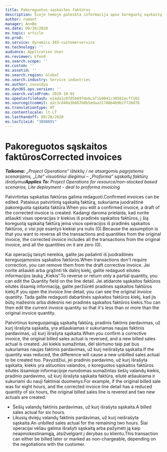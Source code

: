 ```yaml
---
title: Pakoreguotos sąskaitos faktūros
description: Šioje temoje pateikta informacija apie koreguotų sąskaitų faktūrų išrašymą.
author: rumant
manager: AnnBe
ms.date: 09/18/2020
ms.topic: article
ms.prod: ''
ms.service: dynamics-365-customerservice
ms.technology: ''
audience: Application User
ms.reviewer: kfend
ms.search.scope: ''
ms.custom: ''
ms.assetid: ''
ms.search.region: Global
ms.search.industry: Service industries
ms.author: suvaidya
ms.dyn365.ops.version: ''
ms.search.validFrom: 2020-10-01
ms.openlocfilehash: e14da1c07d5b697de6caf1b9041c30581ecff102
ms.sourcegitcommit: a2c3cd49a3b667b8b5edaa31788b4b9b1f728d78
ms.translationtype: HT
ms.contentlocale: lt-LT
ms.lasthandoff: 09/28/2020
ms.locfileid: "3898091"
---
```

# <a name="corrected-invoices"></a><span data-ttu-id="55aed-103">Pakoreguotos sąskaitos faktūros</span><span class="sxs-lookup"><span data-stu-id="55aed-103">Corrected invoices</span></span>

<span data-ttu-id="55aed-104">_**Taikoma:** „Project Operations“ išteklių / ne atsargomis pagrįstiems scenarijams, „Lite“ visuotiniui diegimui – „Proforma“ sąskaitų faktūrų išrašymui_</span><span class="sxs-lookup"><span data-stu-id="55aed-104">_**Applies To:** Project Operations for resource/non-stocked based scenarios, Lite deployment - deal to proforma invoicing_</span></span>

<span data-ttu-id="55aed-105">Patvirtintas sąskaitas faktūras galima redaguoti.</span><span class="sxs-lookup"><span data-stu-id="55aed-105">Confirmed invoices can be edited.</span></span> <span data-ttu-id="55aed-106">Pataisius patvirtintą sąskaitą faktūrą, sukuriama juodraštinė pakoreguota sąskaita faktūra.</span><span class="sxs-lookup"><span data-stu-id="55aed-106">When you edit a confirmed invoice, a draft of the corrected invoice is created.</span></span> <span data-ttu-id="55aed-107">Kadangi daroma prielaida, kad norite atšaukti visas operacijas ir kiekius iš pradinės sąskaitos faktūros, į šią koreguotą sąskaitą faktūrą įeina visos operacijos iš pradinės sąskaitos faktūros, o visi joje esantys kiekiai yra nulis (0).</span><span class="sxs-lookup"><span data-stu-id="55aed-107">Because the assumption is that you want to reverse all the transactions and quantities from the original invoice, the corrected invoice includes all the transactions from the original invoice, and all the quantities on it are zero (0).</span></span>

<span data-ttu-id="55aed-108">Kai operacijų taisyti nereikia, galite jas pašalinti iš juodraštinės koreguojamosios sąskaitos faktūros.</span><span class="sxs-lookup"><span data-stu-id="55aed-108">When transactions don't require correction, you can remove them from the draft corrective invoice.</span></span> <span data-ttu-id="55aed-109">Jei norite atšaukti arba grąžinti tik dalinį kiekį, galite redaguoti eilutės informacijos lauką „Kiekis“.</span><span class="sxs-lookup"><span data-stu-id="55aed-109">To reverse or return only a partial quantity, you can edit the Quantity field on the line detail.</span></span> <span data-ttu-id="55aed-110">Jei atidarote sąskaitos faktūros eilutės išsamią informaciją, galite peržiūrėti pradines sąskaitos faktūros kiekį.</span><span class="sxs-lookup"><span data-stu-id="55aed-110">If you open the invoice line detail, you can see the original invoice quantity.</span></span> <span data-ttu-id="55aed-111">Tada galite redaguoti dabartinės sąskaitos faktūros kiekį, kad jis būtų mažesnis arba didesnis nei pradinės sąskaitos faktūros kiekis.</span><span class="sxs-lookup"><span data-stu-id="55aed-111">You can then edit the current invoice quantity so that it's less than or more than the original invoice quantity.</span></span>

<span data-ttu-id="55aed-112">Patvirtinus koreguojamąją sąskaitą faktūrą, pradinis faktinis pardavimas, už kurį išrašyta sąskaita, yra atšaukiamas ir sukuriamas naujas faktinis pardavimas, už kurį išrašyta sąskaita.</span><span class="sxs-lookup"><span data-stu-id="55aed-112">When you confirm a corrective invoice, the original billed sales actual is reversed, and a new billed sales actual is created.</span></span> <span data-ttu-id="55aed-113">Jei kiekis sumažintas, dėl skirtumo taip pat bus sukuriamas naujas faktinis pardavimas, už kurį neišrašyta sąskaita.</span><span class="sxs-lookup"><span data-stu-id="55aed-113">If the quantity was reduced, the difference will cause a new unbilled sales actual to be created too.</span></span> <span data-ttu-id="55aed-114">Pavyzdžiui, jei pradinio pardavimo, už kurį išrašyta sąskaita, kiekis yra aštuonios valandos, o koreguotos sąskaitos faktūros eilutės išsamioje informacijoje nurodomas sumažintas šešių valandų kiekis, pradinio pardavimo, už kurį išrašyta sąskaita faktūra, eilutė atšaukiama ir sukuriami du nauji faktiniai duomenys:</span><span class="sxs-lookup"><span data-stu-id="55aed-114">For example, if the original billed sale was for eight hours, and the corrected invoice line detail has a reduced quantity of six hours, the original billed sales line is revered and two new actuals are created:</span></span>

- <span data-ttu-id="55aed-115">Šešių valandų faktinis pardavimas, už kurį išrašyta sąskaita.</span><span class="sxs-lookup"><span data-stu-id="55aed-115">A billed sales actual for six hours.</span></span>
- <span data-ttu-id="55aed-116">Likusių dviejų valandų faktinis pardavimas, už kurį neišrašyta sąskaita.</span><span class="sxs-lookup"><span data-stu-id="55aed-116">An unbilled sales actual for the remaining two hours.</span></span> <span data-ttu-id="55aed-117">Šiai operacijai vėliau galima išrašyti sąskaitą arba pažymėti ją kaip neapmokestinamąją, atsižvelgiant į derybas su klientu.</span><span class="sxs-lookup"><span data-stu-id="55aed-117">This transaction can either be billed later or marked as non-chargeable, depending on the negotiations with the customer.</span></span>
